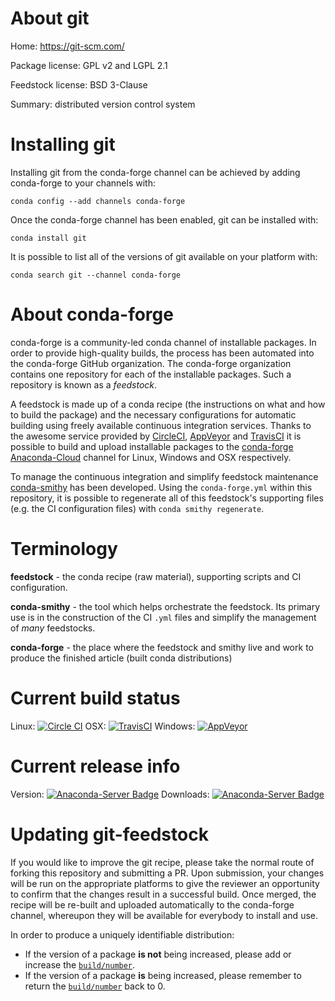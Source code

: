 About git
=========

Home: https://git-scm.com/

Package license: GPL v2 and LGPL 2.1

Feedstock license: BSD 3-Clause

Summary: distributed version control system



Installing git
==============

Installing git from the conda-forge channel can be achieved by adding conda-forge to your channels with:

```
conda config --add channels conda-forge
```

Once the conda-forge channel has been enabled, git can be installed with:

```
conda install git
```

It is possible to list all of the versions of git available on your platform with:

```
conda search git --channel conda-forge
```


About conda-forge
=================

conda-forge is a community-led conda channel of installable packages.
In order to provide high-quality builds, the process has been automated into the
conda-forge GitHub organization. The conda-forge organization contains one repository
for each of the installable packages. Such a repository is known as a *feedstock*.

A feedstock is made up of a conda recipe (the instructions on what and how to build
the package) and the necessary configurations for automatic building using freely
available continuous integration services. Thanks to the awesome service provided by
[CircleCI](https://circleci.com/), [AppVeyor](http://www.appveyor.com/)
and [TravisCI](https://travis-ci.org/) it is possible to build and upload installable
packages to the [conda-forge](https://anaconda.org/conda-forge)
[Anaconda-Cloud](http://docs.anaconda.org/) channel for Linux, Windows and OSX respectively.

To manage the continuous integration and simplify feedstock maintenance
[conda-smithy](http://github.com/conda-forge/conda-smithy) has been developed.
Using the ``conda-forge.yml`` within this repository, it is possible to regenerate all of
this feedstock's supporting files (e.g. the CI configuration files) with ``conda smithy regenerate``.


Terminology
===========

**feedstock** - the conda recipe (raw material), supporting scripts and CI configuration.

**conda-smithy** - the tool which helps orchestrate the feedstock.
                   Its primary use is in the construction of the CI ``.yml`` files
                   and simplify the management of *many* feedstocks.

**conda-forge** - the place where the feedstock and smithy live and work to
                  produce the finished article (built conda distributions)

Current build status
====================

Linux: [![Circle CI](https://circleci.com/gh/conda-forge/git-feedstock.svg?style=svg)](https://circleci.com/gh/conda-forge/git-feedstock)
OSX: [![TravisCI](https://travis-ci.org/conda-forge/git-feedstock.svg?branch=master)](https://travis-ci.org/conda-forge/git-feedstock)
Windows: [![AppVeyor](https://ci.appveyor.com/api/projects/status/github/conda-forge/git-feedstock?svg=True)](https://ci.appveyor.com/project/conda-forge/git-feedstock/branch/master)

Current release info
====================
Version: [![Anaconda-Server Badge](https://anaconda.org/conda-forge/git/badges/version.svg)](https://anaconda.org/conda-forge/git)
Downloads: [![Anaconda-Server Badge](https://anaconda.org/conda-forge/git/badges/downloads.svg)](https://anaconda.org/conda-forge/git)


Updating git-feedstock
======================

If you would like to improve the git recipe, please take the normal
route of forking this repository and submitting a PR. Upon submission, your changes will
be run on the appropriate platforms to give the reviewer an opportunity to confirm that the
changes result in a successful build. Once merged, the recipe will be re-built and uploaded
automatically to the conda-forge channel, whereupon they will be available for everybody to
install and use.

In order to produce a uniquely identifiable distribution:
 * If the version of a package **is not** being increased, please add or increase
   the [``build/number``](http://conda.pydata.org/docs/building/meta-yaml.html#build-number-and-string).
 * If the version of a package **is** being increased, please remember to return
   the [``build/number``](http://conda.pydata.org/docs/building/meta-yaml.html#build-number-and-string)
   back to 0.
